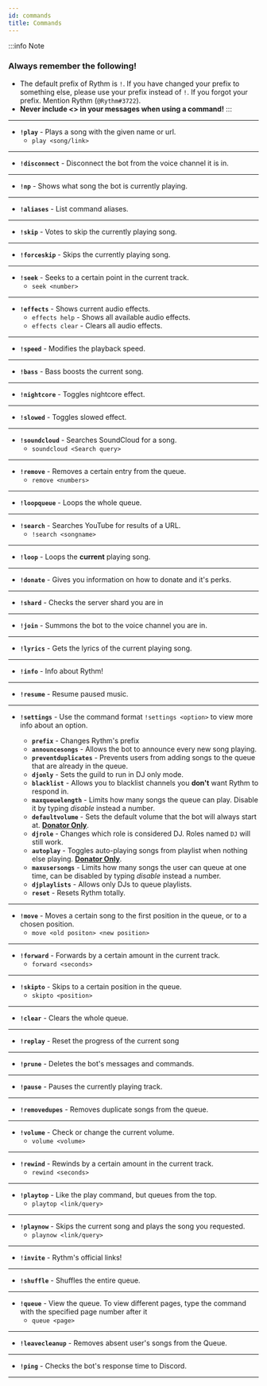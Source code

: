 ```yaml
---
id: commands
title: Commands
---
```


:::info Note
### Always remember the following!
- The default prefix of Rythm is `!`. If you have changed your prefix to something else, please use your prefix instead of `!`. If you forgot your prefix. Mention Rythm (`@Rythm#3722`). 
- **Never include <> in your messages when using a command!**
:::
---
- **`!play`** - Plays a song with the given name or url.
    - `play <song/link>` 
---

- **`!disconnect`** - Disconnect the bot from the voice channel it is in.
--- 
- **`!np`** - Shows what song the bot is currently playing.
--- 
- **`!aliases`** - List command aliases.
--- 
- **`!skip`** - Votes to skip the currently playing song.
--- 
- **`!forceskip`** - Skips the currently playing song.
--- 
- **`!seek`** - Seeks to a certain point in the current track.
    - `seek <number>`
--- 
- **`!effects`** - Shows current audio effects.
    - `effects help` - Shows all available audio effects.
    - `effects clear` - Clears all audio effects.
---
- **`!speed`** - Modifies the playback speed.
---
- **`!bass`** - Bass boosts the current song.
---
- **`!nightcore`** - Toggles nightcore effect.
---
- **`!slowed`** - Toggles slowed effect.
---
- **`!soundcloud`** - Searches SoundCloud for a song.
    - `soundcloud <Search query>`
--- 
- **`!remove`** - Removes a certain entry from the queue.
    - `remove <numbers>`
---
- **`!loopqueue`** - Loops the whole queue.
--- 
- **`!search`** - Searches YouTube for results of a URL.
    - `!search <songname>`
--- 
- **`!loop`** - Loops the **current** playing song.
--- 
- **`!donate`** - Gives you information on how to donate and it's perks.
--- 
- **`!shard`** - Checks the server shard you are in
--- 
- **`!join`** - Summons the bot to the voice channel you are in.
--- 
- **`!lyrics`** - Gets the lyrics of the current playing song.
--- 
- **`!info`** - Info about Rythm!
--- 
- **`!resume`** - Resume paused music.
--- 
- **`!settings`** - Use the command format `!settings <option>` to view more info about an option.

    - **`prefix`** - Changes Rythm's prefix
    - **`announcesongs`** - Allows the bot to announce every new song playing.
    - **`preventduplicates`** - Prevents users from adding songs to the queue that are already in the queue.
    - **`djonly`** - Sets the guild to run in DJ only mode.
    - **`blacklist`** - Allows you to blacklist channels you **don't** want Rythm to respond in.
    - **`maxqueuelength`** - Limits how many songs the queue can play. Disable it by typing *disable* instead a number.
    - **`defaultvolume`** - Sets the default volume that the bot will always start at. [**Donator Only**](https://rythmbot.co/donate?do).
    - **`djrole`** - Changes which role is considered DJ. Roles named `DJ` will still work.
    - **`autoplay`** - Toggles auto-playing songs from playlist when nothing else playing. [**Donator Only**](https://rythmbot.co/donate?do).
    - **`maxusersongs`** - Limits how many songs the user can queue at one time, can be disabled by typing *disable* instead a number.
    - **`djplaylists`** - Allows only DJs to queue playlists.
    - **`reset`** - Resets Rythm totally.   
--- 
- **`!move`** - Moves a certain song to the first position in the queue, or to a chosen position.	 
    - `move <old positon> <new position>`
--- 
- **`!forward`** - Forwards by a certain amount in the current track.
    - `forward <seconds>`
--- 
- **`!skipto`** - Skips to a certain position in the queue. 
    - `skipto <position>`
--- 
- **`!clear`** - Clears the whole queue. 
--- 
- **`!replay`** - Reset the progress of the current song 
--- 
- **`!prune`** - Deletes the bot's messages and commands.	 
--- 
- **`!pause`** - Pauses the currently playing track. 
--- 
- **`!removedupes`** - Removes duplicate songs from the queue.
--- 
- **`!volume`** - Check or change the current volume. 
    - `volume <volume>`
--- 
- **`!rewind`** - Rewinds by a certain amount in the current track. 
    - `rewind <seconds>`
--- 
- **`!playtop`** - Like the play command, but queues from the top. 
    - `playtop <link/query>`
--- 
- **`!playnow`** - Skips the current song and plays the song you requested.
    - `playnow <link/query>`
--- 
- **`!invite`** - Rythm's official links! 
--- 
- **`!shuffle`** -  Shuffles the entire queue. 
--- 
- **`!queue`** - View the queue. To view different pages, type the command with the specified page number after it
    - `queue <page>`
--- 
- **`!leavecleanup`** - Removes absent user's songs from the Queue.
---
- **`!ping`** - Checks the bot's response time to Discord.
--- 